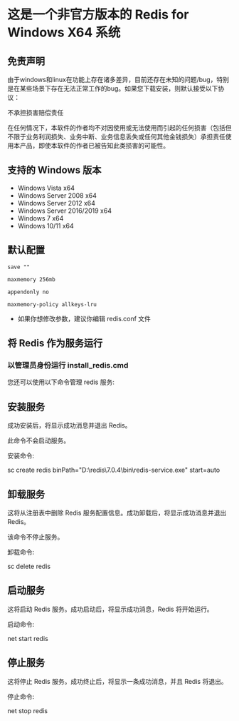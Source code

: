 
# 这是一个非官方版本的 Redis for Windows X64 系统

## 免责声明

由于windows和linux在功能上存在诸多差异，目前还存在未知的问题/bug，特别是在某些场景下存在无法正常工作的bug。如果您下载安装，则默认接受以下协议：

不承担损害赔偿责任

在任何情况下，本软件的作者均不对因使用或无法使用而引起的任何损害（包括但不限于业务利润损失、业务中断、业务信息丢失或任何其他金钱损失）承担责任使用本产品，即使本软件的作者已被告知此类损害的可能性。
  
## 支持的 Windows 版本

- Windows Vista x64
- Windows Server 2008 x64
- Windows Server 2012 x64
- Windows Server 2016/2019 x64  
- Windows 7 x64
- Windows 10/11 x64


## 默认配置

	save ""
	
	maxmemory 256mb
	
	appendonly no
	
	maxmemory-policy allkeys-lru

- 如果你想修改参数，建议你编辑 redis.conf 文件

## 将 Redis 作为服务运行

### 以管理员身份运行 install_redis.cmd

您还可以使用以下命令管理 redis 服务:


安装服务
------------------------

成功安装后，将显示成功消息并退出 Redis。

此命令不会启动服务。

安装命令:

sc create redis binPath="D:\redis\7.0.4\bin\redis-service.exe" start=auto

卸载服务
------------------------

这将从注册表中删除 Redis 服务配置信息。成功卸载后，将显示成功消息并退出 Redis。

该命令不停止服务。

卸载命令:

sc delete redis

启动服务
--------------------

这将启动 Redis 服务。成功启动后，将显示成功消息，Redis 将开始运行。

启动命令:

net start redis

停止服务
--------------------

这将停止 Redis 服务。成功终止后，将显示一条成功消息，并且 Redis 将退出。

停止命令:

net stop redis
